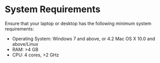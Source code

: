 # System Requirements

Ensure that your laptop or desktop has the following minimum system requirements:

* Operating System: Windows 7 and above, or 4.2 Mac OS X 10.0 and above/Linux
* RAM: >4 GB
* CPU: 4 cores, >2 GHz
